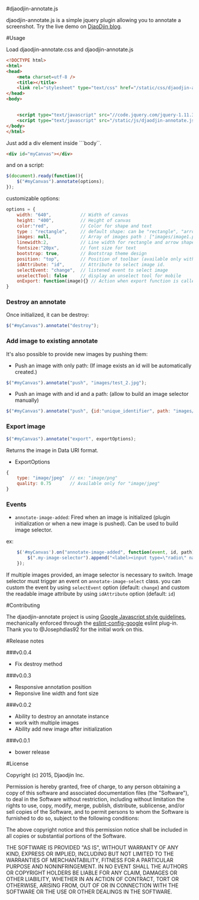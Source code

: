 #djaodjin-annotate.js

djaodjin-annotate.js is a simple jquery plugin allowing you to annotate
a screenshot. Try the live demo on [DjaoDjin blog](https://djaodjin.com/blog/jquery-plugin-to-annotate-images.blog).


#Usage

Load djaodjin-annotate.css and djaodjin-annotate.js
```html
<!DOCTYPE html>
<html>
<head>
	<meta charset=utf-8 />
	<title></title>
	<link rel="stylesheet" type="text/css" href="/static/css/djaodjin-annotate.css" />
</head>
<body>


	<script type="text/javascript" src="//code.jquery.com/jquery-1.11.3.min.js"></script>
	<script type="text/javascript" src="/static/js/djaodjin-annotate.js"></script>
</body>
</html>
```

Just add a div element inside ```body``.

```html
<div id="myCanvas"></div>
```

and on a script:

```javascript
$(document).ready(function(){
	$("#myCanvas").annotate(options);
});
```

customizable options:

```javascript
options = {
	width: "640",			// Width of canvas
	height: "400",			// Height of canvas
	color:"red", 			// Color for shape and text
	type : "rectangle",		// default shape: can be "rectangle", "arrow" or "text"
	images: null,			// Array of images path : ["images/image1.png", "images/image2.png"]
	linewidth:2,			// Line width for rectangle and arrow shapes
	fontsize:"20px",		// font size for text
	bootstrap: true,		// Bootstrap theme design
	position: "top",		// Position of toolbar (available only with bootstrap)
	idAttribute: "id",		// Attribute to select image id.
	selectEvent: "change",	// listened event to select image
	unselectTool: false		// display an unselect tool for mobile
	onExport: function(image){}	// Action when export function is called, with data uri as params (default log to console)
}
```

### Destroy an annotate
Once initialized, it can be destroy:

```javascript
$("#myCanvas").annotate("destroy");
```

### Add image to existing annotate
It's also possible to provide new images by pushing them:

- Push an image with only path: (If image exists an id will be automatically created.)
```javascript
$("#myCanvas").annotate("push", "images/test_2.jpg");
```


- Push an image with and id and a path: (allow to build an image selector manually)

```javascript
$("#myCanvas").annotate("push", {id:"unique_identifier", path: "images/test_2.jpg"});
```


### Export image

```javascript
$("#myCanvas").annotate("export", exportOptions);
```
Returns the image in Data URI format.

* ExportOptions

```javascript
{
	type: "image/jpeg"	// ex: "image/png"
	quality: 0.75		// Available only for "image/jpeg"
}
```

### Events

* ```annotate-image-added```: Fired when an image is initialized (plugin initialization or when a new image is pushed). Can be used to build image selector.

ex:

```javascript
	$('#myCanvas').on("annotate-image-added", function(event, id, path){
		$(".my-image-selector").append("<label><input type=\"radio\" name=\"image-selector\" class=\"annotate-image-select\" id=\"" + id + "\" checked><img src=\"" + path + "\" width=\"35\" height=\"35\"></label>");
	});
```

If multiple images provided, an image selector is necessary to switch. Image selector must trigger an event on ```annotate-image-select``` class. you can custom the event by using ```selectEvent``` option (default: ```change```) and custom the readable image attribute by using ```idAttribute``` option (default: ```id```)

#Contributing

The djaodjin-annotate project is using [Google Javascript style guidelines](https://google.github.io/styleguide/javascriptguide.xml),
mechanically enforced through the [eslint-config-google](https://github.com/google/eslint-config-google) eslint plug-in.
Thank you to @Josephdias92 for the initial work on this.


#Release notes

###v0.0.4

- Fix destroy method

###v0.0.3

- Responsive annotation position
- Reponsive line width and font size

###v0.0.2

- Ability to destroy an annotate instance
- work with multiple images
- Ability add new image after initialization

###v0.0.1

- bower release

#License

Copyright (c) 2015, Djaodjin Inc.

Permission is hereby granted, free of charge, to any person obtaining a copy
of this software and associated documentation files (the "Software"), to deal
in the Software without restriction, including without limitation the rights
to use, copy, modify, merge, publish, distribute, sublicense, and/or sell
copies of the Software, and to permit persons to whom the Software is
furnished to do so, subject to the following conditions:

The above copyright notice and this permission notice shall be included in
all copies or substantial portions of the Software.

THE SOFTWARE IS PROVIDED "AS IS", WITHOUT WARRANTY OF ANY KIND, EXPRESS OR
IMPLIED, INCLUDING BUT NOT LIMITED TO THE WARRANTIES OF MERCHANTABILITY,
FITNESS FOR A PARTICULAR PURPOSE AND NONINFRINGEMENT. IN NO EVENT SHALL THE
AUTHORS OR COPYRIGHT HOLDERS BE LIABLE FOR ANY CLAIM, DAMAGES OR OTHER
LIABILITY, WHETHER IN AN ACTION OF CONTRACT, TORT OR OTHERWISE, ARISING FROM,
OUT OF OR IN CONNECTION WITH THE SOFTWARE OR THE USE OR OTHER DEALINGS IN
THE SOFTWARE.
